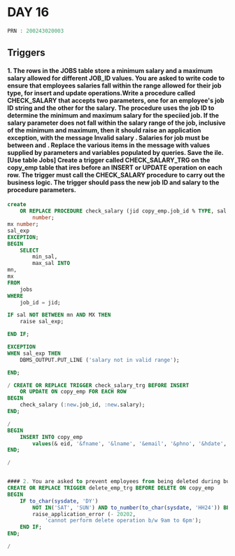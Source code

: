 # DAY 16

```C
PRN : 200243020003
```


 ## Triggers
#### 1. The rows in the JOBS table store a minimum salary and a maximum salary allowed for different JOB_ID values. You are asked to write code to ensure that employees salaries fall within the range allowed for their job type, for insert and update operations.Write a procedure called CHECK_SALARY that accepts two parameters, one for an employee's job ID string and the other for the salary. The procedure uses the job ID to determine the minimum and maximum salary for the speci ied job. If the salary parameter does not fall within the salary range of the job, inclusive of the minimum and maximum, then it should raise an application exception, with the message Invalid salary <sal>. Salaries for job <jobid> must be between<min> and <max>. Replace the various items in the message with values supplied by parameters and variables populated by queries. Save the  ile. [Use table Jobs] Create a trigger called CHECK_SALARY_TRG on the copy_emp table that  ires before an INSERT or UPDATE operation on each row. The trigger must call the CHECK_SALARY procedure to carry out the business logic. The trigger should pass the new job ID and salary to the procedure parameters.
```sql
create
	OR REPLACE PROCEDURE check_salary (jid copy_emp.job_id % TYPE, sal number) AS mn
		number;
mx number;
sal_exp
EXCEPTION;
BEGIN
	SELECT
		min_sal,
		max_sal INTO
mn,
mx
FROM
	jobs
WHERE
	job_id = jid;

IF sal NOT BETWEEN mn AND MX THEN
	raise sal_exp;

END IF;

EXCEPTION
WHEN sal_exp THEN
	DBMS_OUTPUT.PUT_LINE ('salary not in valid range');

END;

/ CREATE OR REPLACE TRIGGER check_salary_trg BEFORE INSERT
	OR UPDATE ON copy_emp FOR EACH ROW
BEGIN
	check_salary (:new.job_id, :new.salary);
END;

/
BEGIN
	INSERT INTO copy_emp
		values(& eid, '&fname', '&lname', '&email', '&phno', '&hdate', '&job', & sal, & comm, & mid, & did);
END;

/


#### 2. You are asked to prevent employees from being deleted during business hours. Write a statement trigger called DELETE_EMP_TRG on the employees_copy table to prevent rows from being deleted during weekday business hours, which are from 9:00 a.m. to 6:00 p.m. And day MON to FRI". Now, try deleting employee 205 from employees_copy table.
CREATE OR REPLACE TRIGGER delete_emp_trg BEFORE DELETE ON copy_emp
BEGIN
	IF to_char(sysdate, 'DY')
		NOT IN('SAT', 'SUN') AND to_number(to_char(sysdate, 'HH24')) BETWEEN 09 AND 18 THEN
		raise_application_error (- 20202,
			'cannot perform delete operation b/w 9am to 6pm');
	END IF;
END;

/




